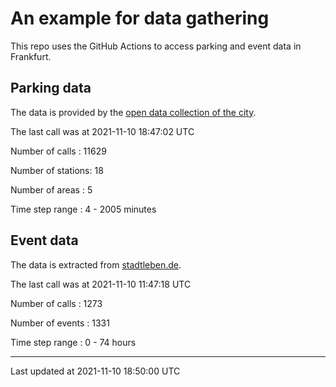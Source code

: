 # An example for data gathering

This repo uses the GitHub Actions to access parking and event data in Frankfurt.

## Parking data
The data is provided by the [open data collection of the city](https://www.offenedaten.frankfurt.de/).

The last call was at 2021-11-10 18:47:02 UTC

Number of calls   : 11629

Number of stations:    18

Number of areas   :     5

Time step range   :     4 -  2005 minutes


## Event data
The data is extracted from [stadtleben.de](https://stadtleben.de/frankfurt/).

The last call was at 2021-11-10 11:47:18 UTC

Number of calls   : 1273

Number of events  : 1331

Time step range   :    0 -   74 hours


----

Last updated at 2021-11-10 18:50:00 UTC

